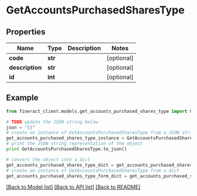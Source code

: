 # GetAccountsPurchasedSharesType


## Properties

Name | Type | Description | Notes
------------ | ------------- | ------------- | -------------
**code** | **str** |  | [optional] 
**description** | **str** |  | [optional] 
**id** | **int** |  | [optional] 

## Example

```python
from fineract_client.models.get_accounts_purchased_shares_type import GetAccountsPurchasedSharesType

# TODO update the JSON string below
json = "{}"
# create an instance of GetAccountsPurchasedSharesType from a JSON string
get_accounts_purchased_shares_type_instance = GetAccountsPurchasedSharesType.from_json(json)
# print the JSON string representation of the object
print GetAccountsPurchasedSharesType.to_json()

# convert the object into a dict
get_accounts_purchased_shares_type_dict = get_accounts_purchased_shares_type_instance.to_dict()
# create an instance of GetAccountsPurchasedSharesType from a dict
get_accounts_purchased_shares_type_form_dict = get_accounts_purchased_shares_type.from_dict(get_accounts_purchased_shares_type_dict)
```
[[Back to Model list]](../README.md#documentation-for-models) [[Back to API list]](../README.md#documentation-for-api-endpoints) [[Back to README]](../README.md)


